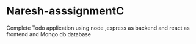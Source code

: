 # Naresh-asssignmentC
Complete Todo application using node ,express as backend and react as frontend and Mongo db database 
